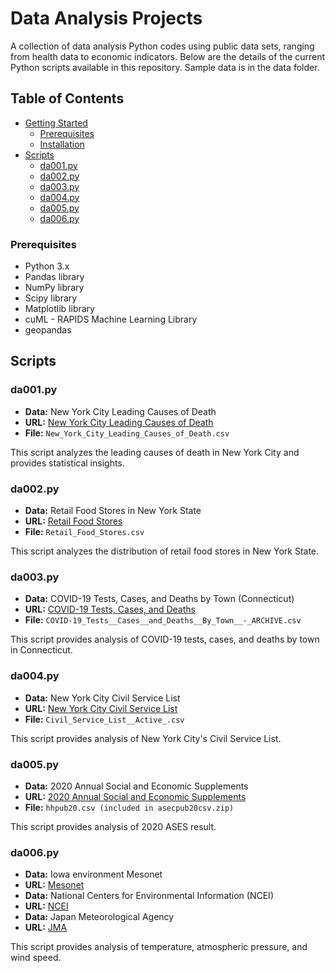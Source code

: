 # Data Analysis Projects

A collection of data analysis Python codes using public data sets, ranging from health data to economic indicators. Below are the details of the current Python scripts available in this repository. Sample data is in the data folder.

## Table of Contents

- [Getting Started](#getting-started)
  - [Prerequisites](#prerequisites)
  - [Installation](#installation)
- [Scripts](#scripts)
  - [da001.py](#da001py)
  - [da002.py](#da002py)
  - [da003.py](#da003py)
  - [da004.py](#da004py)
  - [da005.py](#da005py)
  - [da006.py](#da006py)

### Prerequisites

- Python 3.x
- Pandas library
- NumPy library
- Scipy library
- Matplotlib library
- cuML - RAPIDS Machine Learning Library
- geopandas

## Scripts

### da001.py

- **Data:** New York City Leading Causes of Death
- **URL:** [New York City Leading Causes of Death](https://data.cityofnewyork.us/Health/New-York-City-Leading-Causes-of-Death/jb7j-dtam)
- **File:** `New_York_City_Leading_Causes_of_Death.csv`

This script analyzes the leading causes of death in New York City and provides statistical insights.

### da002.py

- **Data:** Retail Food Stores in New York State
- **URL:** [Retail Food Stores](https://data.ny.gov/Economic-Development/Retail-Food-Stores/9a8c-vfzj)
- **File:** `Retail_Food_Stores.csv`

This script analyzes the distribution of retail food stores in New York State.

### da003.py

- **Data:** COVID-19 Tests, Cases, and Deaths by Town (Connecticut)
- **URL:** [COVID-19 Tests, Cases, and Deaths](https://data.ct.gov/Health-and-Human-Services/COVID-19-Tests-Cases-and-Deaths-By-Town-ARCHIVE/28fr-iqnx)
- **File:** `COVID-19_Tests__Cases__and_Deaths__By_Town__-_ARCHIVE.csv`

This script provides analysis of COVID-19 tests, cases, and deaths by town in Connecticut.

### da004.py

- **Data:** New York City Civil Service List
- **URL:** [New York City Civil Service List](https://data.cityofnewyork.us/City-Government/Civil-Service-List-Active-/vx8i-nprf)
- **File:** `Civil_Service_List__Active_.csv`

This script provides analysis of New York City's Civil Service List.

### da005.py

- **Data:** 2020 Annual Social and Economic Supplements
- **URL:** [2020 Annual Social and Economic Supplements](https://www.census.gov/data/datasets/2020/demo/cps/cps-asec-2020.html)
- **File:** `hhpub20.csv (included in asecpub20csv.zip)`

This script provides analysis of 2020 ASES result.

### da006.py

- **Data:** Iowa environment Mesonet
- **URL:** [Mesonet](https://mesonet.agron.iastate.edu/)
- **Data:** National Centers for Environmental Information (NCEI)
- **URL:** [NCEI](https://www.ncei.noaa.gov/)
- **Data:** Japan Meteorological Agency
- **URL:** [JMA](https://www.jma.go.jp/jma/)

This script provides analysis of temperature, atmospheric pressure, and wind speed.
